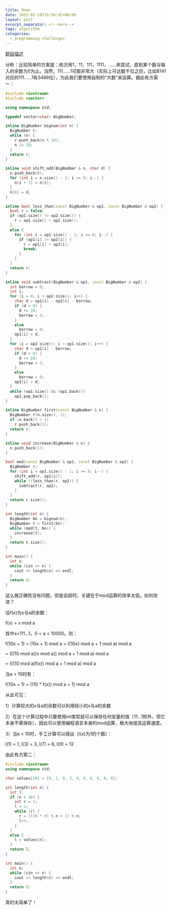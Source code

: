 ```yaml
---
title: Ones
date: 2013-05-19T15:56:45+08:00
layout: post
excerpt_separator: <!--more-->
tags: algorithm
categories:
  - programming-challenges
---
```

<a href="http://uva.onlinejudge.org/index.php?option=com_onlinejudge&#038;Itemid=8&#038;page=show_problem&#038;problem=1068" target="_blank">题目描述</a>

分析：比较简单的方案是：依次用1，11，111，1111，……来尝试，直到某个数与输入的余数为0为止。当然，111……1可能非常大（实际上可达数千位之巨，比如8141对应的111……1有3486位），为此我们要使用自制的“大数”来运算。据此有方案一：<!--more-->

```cpp
#include <iostream>
#include <vector>

using namespace std;

typedef vector<char> BigNumber;

inline BigNumber bignum(int n) {
  BigNumber r;
  while (n) {
    r.push_back(n % 10);
    n /= 10;
  }
  return r;
}

inline void shift_add(BigNumber & n, char d) {
  n.push_back(0);
  for (int i = n.size() - 2; i >= 0; i--) {
    n[i + 1] = n[i];
  }
  n[0] = d;
}

inline bool less_than(const BigNumber & op1, const BigNumber & op2) {
  bool r = false;
  if (op1.size() != op2.size()) {
    r = op1.size() < op2.size();
  }
  else {
    for (int i = op1.size() - 1; i >= 0; i--) {
      if (op1[i] != op2[i]) {
        r = op1[i] < op2[i];
        break;
      }
    }
  }
  return r;
}

inline void subtract(BigNumber & op1, const BigNumber & op2) {
  int borrow = 0;
  int i;
  for (i = 0; i < op2.size(); i++) {
    char d = op1[i] - op2[i] - borrow;
    if (d < 0) {
      d += 10;
      borrow = 1;
    }
    else
      borrow = 0;
    op1[i] = d;
  }
  for (i = op2.size(); i < op1.size(); i++) {
    char d = op1[i] - borrow;
    if (d < 0) {
      d += 10;
      borrow = 1;
    }
    else
      borrow = 0;
    op1[i] = d;
  }
  while (op1.size() && !op1.back())
    op1.pop_back();
}

inline BigNumber first(const BigNumber & n) {
  BigNumber r(n.size(), 1);
  if (n.back() > 1)
    r.push_back(1);
  return r;
}

inline void increase(BigNumber & n) {
  n.push_back(1);
}

bool mod(const BigNumber & op1, const BigNumber & op2) {
  BigNumber r;
  for (int i = op1.size() - 1; i >= 0; i--) {
    shift_add(r, op1[i]);
    while (!less_than(r, op2)) {
      subtract(r, op2);
    }
  }
  return r.size();
}

int length(int n) {
  BigNumber bn = bignum(n);
  BigNumber t = first(bn);
  while (mod(t, bn)) {
    increase(t);
  }
  return t.size();
}

int main() {
  int n;
  while (cin >> n) {
    cout << length(n) << endl;
  }
  return 0;
}
```

这么做正确性没有问题，但是会超时。关键在于mod运算的效率太低。如何改进？
  
设f(x)为x与a的余数：
  
f(x) = x mod a
  
其中x=111...1，0 < a < 10000。则：
  
f(10x + 1) = (10x + 1) mod a = ((10x) mod a + 1 mod a) mod a
  
= (((10 mod a)(x mod a)) mod a + 1 mod a) mod a
  
= (((10 mod a)f(x)) mod a + 1 mod a) mod a
  
当a > 10时有：
  
f(10x + 1) = ((10 * f(x)) mod a + 1) mod a
  
从此可见：
  
1）计算较大的x与a的余数可以利用较小的x与a的余数
  
2）在这个计算过程中只要使用int类型就可以保存任何变量的值（11...1除外，但它本身不需保存），因此可以使用编程语言本身的mod运算，极大地提高运算速度。
  
3）当a < 10时，手工计算可以得出（l(x)为1的个数）：
  
l(1) = 1, l(3) = 3, l(7) = 6, l(9) = 12
  
由此有方案二：

```cpp
#include <iostream>
using namespace std;

char values[10] = {0, 1, 0, 3, 0, 0, 0, 6, 0, 9};

int length(int n) {
  int l;
  if (n > 10) {
    int r = 1;
    l = 1;
    while (r) {
      r = ((10 * r) % n + 1) % n;
      l++;
    }
  }
  else {
    l = values[n];
  }
  return l;
}

int main() {
  int n;
  while (cin >> n) {
    cout << length(n) << endl;
  }
  return 0;
}
```

真的太简单了！

